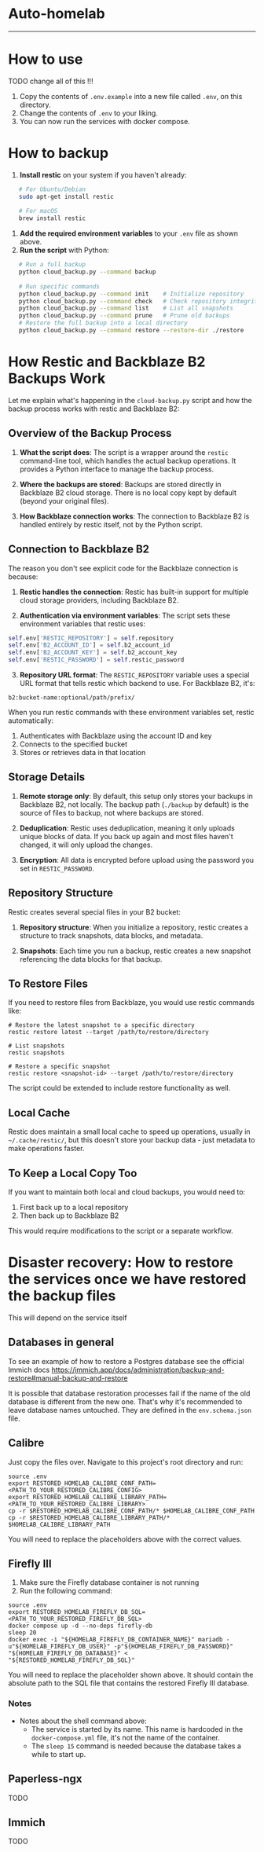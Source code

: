# Auto-homelab

-----

# How to use

TODO change all of this !!!

1. Copy the contents of `.env.example` into a new file called `.env`, on
   this directory.
2. Change the contents of `.env` to your liking.
3. You can now run the services with docker compose.

# How to backup

1. **Install restic** on your system if you haven't already:

``` bash
   # For Ubuntu/Debian
   sudo apt-get install restic
   
   # For macOS
   brew install restic
```

1. **Add the required environment variables** to your `.env` file as shown above.
2. **Run the script** with Python:

``` bash
   # Run a full backup
   python cloud_backup.py --command backup
   
   # Run specific commands
   python cloud_backup.py --command init    # Initialize repository
   python cloud_backup.py --command check   # Check repository integrity
   python cloud_backup.py --command list    # List all snapshots
   python cloud_backup.py --command prune   # Prune old backups
   # Restore the full backup into a local directory
   python cloud_backup.py --command restore --restore-dir ./restore
```

# How Restic and Backblaze B2 Backups Work

Let me explain what's happening in the `cloud-backup.py` script and how the backup process works with restic and
Backblaze B2:

## Overview of the Backup Process

1. **What the script does**: The script is a wrapper around the `restic` command-line tool, which handles the actual
   backup operations. It provides a Python interface to manage the backup process.

2. **Where the backups are stored**: Backups are stored directly in Backblaze B2 cloud storage. There is no local copy
   kept by default (beyond your original files).

3. **How Backblaze connection works**: The connection to Backblaze B2 is handled entirely by restic itself, not by the
   Python script.

## Connection to Backblaze B2

The reason you don't see explicit code for the Backblaze connection is because:

1. **Restic handles the connection**: Restic has built-in support for multiple cloud storage providers, including
   Backblaze B2.

2. **Authentication via environment variables**: The script sets these environment variables that restic uses:

```python
self.env['RESTIC_REPOSITORY'] = self.repository
self.env['B2_ACCOUNT_ID'] = self.b2_account_id
self.env['B2_ACCOUNT_KEY'] = self.b2_account_key
self.env['RESTIC_PASSWORD'] = self.restic_password
```

3. **Repository URL format**: The `RESTIC_REPOSITORY` variable uses a special URL format that tells restic which backend
   to use. For Backblaze B2, it's:

```
b2:bucket-name:optional/path/prefix/
```

When you run restic commands with these environment variables set, restic automatically:

1. Authenticates with Backblaze using the account ID and key
2. Connects to the specified bucket
3. Stores or retrieves data in that location

## Storage Details

1. **Remote storage only**: By default, this setup only stores your backups in Backblaze B2, not locally. The backup
   path (`./backup` by default) is the source of files to backup, not where backups are stored.

2. **Deduplication**: Restic uses deduplication, meaning it only uploads unique blocks of data. If you back up again and
   most files haven't changed, it will only upload the changes.

3. **Encryption**: All data is encrypted before upload using the password you set in `RESTIC_PASSWORD`.

## Repository Structure

Restic creates several special files in your B2 bucket:

1. **Repository structure**: When you initialize a repository, restic creates a structure to track snapshots, data
   blocks, and metadata.

2. **Snapshots**: Each time you run a backup, restic creates a new snapshot referencing the data blocks for that backup.

## To Restore Files

If you need to restore files from Backblaze, you would use restic commands like:

```shell script
# Restore the latest snapshot to a specific directory
restic restore latest --target /path/to/restore/directory

# List snapshots
restic snapshots

# Restore a specific snapshot
restic restore <snapshot-id> --target /path/to/restore/directory
```

The script could be extended to include restore functionality as well.

## Local Cache

Restic does maintain a small local cache to speed up operations, usually in `~/.cache/restic/`, but this doesn't store
your backup data - just metadata to make operations faster.

## To Keep a Local Copy Too

If you want to maintain both local and cloud backups, you would need to:

1. First back up to a local repository
2. Then back up to Backblaze B2

This would require modifications to the script or a separate workflow.

# Disaster recovery: How to restore the services once we have restored the backup files

This will depend on the service itself

## Databases in general

To see an example of how to restore a Postgres database see the official Immich
docs https://immich.app/docs/administration/backup-and-restore#manual-backup-and-restore

It is possible that database restoration processes fail if the name of the old database is different from the new one.
That's why it's recommended to leave database names untouched. They are defined in the `env.schema.json` file.

## Calibre

Just copy the files over. Navigate to this project's root directory and run:

```shell
source .env
export RESTORED_HOMELAB_CALIBRE_CONF_PATH=<PATH_TO_YOUR_RESTORED_CALIBRE_CONFIG>
export RESTORED_HOMELAB_CALIBRE_LIBRARY_PATH=<PATH_TO_YOUR_RESTORED_CALIBRE_LIBRARY>
cp -r $RESTORED_HOMELAB_CALIBRE_CONF_PATH/* $HOMELAB_CALIBRE_CONF_PATH
cp -r $RESTORED_HOMELAB_CALIBRE_LIBRARY_PATH/* $HOMELAB_CALIBRE_LIBRARY_PATH
```

You will need to replace the placeholders above with the correct values.

## Firefly III

1. Make sure the Firefly database container is not running
2. Run the following command:

```shell
source .env
export RESTORED_HOMELAB_FIREFLY_DB_SQL=<PATH_TO_YOUR_RESTORED_FIREFLY_DB_SQL>
docker compose up -d --no-deps firefly-db
sleep 20 
docker exec -i "${HOMELAB_FIREFLY_DB_CONTAINER_NAME}" mariadb -u"${HOMELAB_FIREFLY_DB_USER}" -p"${HOMELAB_FIREFLY_DB_PASSWORD}" "${HOMELAB_FIREFLY_DB_DATABASE}" < "${RESTORED_HOMELAB_FIREFLY_DB_SQL}"
```

You will need to replace the placeholder shown above. It should contain the absolute path to the SQL file 
that contains the restored Firefly III database.

### Notes

- Notes about the shell command above:
  - The service is started by its name. This name is hardcoded in the `docker-compose.yml` file, it's not the name of the container.
  - The `sleep 15` command is needed because the database takes a while to start up.

## Paperless-ngx

TODO

## Immich

TODO
